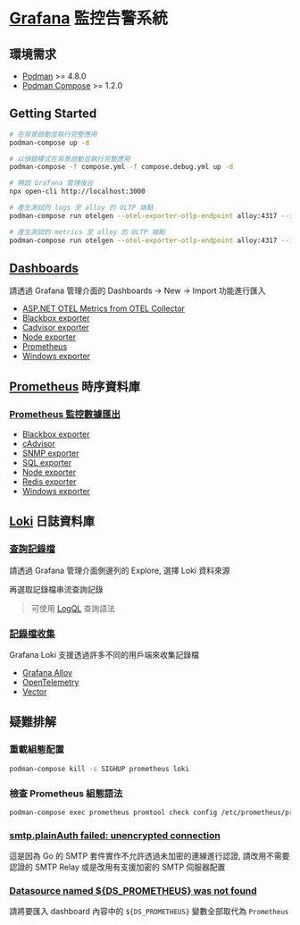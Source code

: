 # [Grafana](https://grafana.com/) 監控告警系統

## 環境需求

- [Podman](https://podman.io/) >= 4.8.0
- [Podman Compose](https://github.com/containers/podman-compose) >= 1.2.0

## Getting Started

```sh
# 在背景啟動並執行完整應用
podman-compose up -d

# 以偵錯模式在背景啟動並執行完整應用
podman-compose -f compose.yml -f compose.debug.yml up -d

# 開啟 Grafana 管理後台
npx open-cli http://localhost:3000

# 產生測試的 logs 至 alloy 的 OLTP 端點
podman-compose run otelgen --otel-exporter-otlp-endpoint alloy:4317 --insecure logs multi

# 產生測試的 metrics 至 alloy 的 OLTP 端點
podman-compose run otelgen --otel-exporter-otlp-endpoint alloy:4317 --insecure metrics sum
```

## [Dashboards](https://grafana.com/grafana/dashboards)

請透過 Grafana 管理介面的 Dashboards -> New -> Import 功能進行匯入

- [ASP.NET OTEL Metrics from OTEL Collector](https://grafana.com/grafana/dashboards/19896-asp-net-otel-metrics-from-otel-collector/)
- [Blackbox exporter](https://grafana.com/grafana/dashboards/11529-blackbox-exporter-quick-overview/)
- [Cadvisor exporter](https://grafana.com/grafana/dashboards/14282-cadvisor-exporter/)
- [Node exporter](https://grafana.com/grafana/dashboards/10180-kds-linux-hosts/)
- [Prometheus](https://grafana.com/grafana/dashboards/12054-prometheus-benchmark-2-17-x/)
- [Windows exporter](https://grafana.com/grafana/dashboards/6593-windows-node/)

## [Prometheus](https://prometheus.io/) 時序資料庫

### [Prometheus 監控數據匯出](https://prometheus.io/docs/instrumenting/exporters/)

- [Blackbox exporter](https://github.com/prometheus/blackbox_exporter)
- [cAdvisor](https://github.com/google/cadvisor)
- [SNMP exporter](https://github.com/prometheus/snmp_exporter)
- [SQL exporter](https://github.com/burningalchemist/sql_exporter)
- [Node exporter](https://github.com/prometheus/node_exporter)
- [Redis exporter](https://github.com/oliver006/redis_exporter)
- [Windows exporter](https://github.com/prometheus-community/windows_exporter)

## [Loki](https://github.com/grafana/loki) 日誌資料庫

### [查詢記錄檔](https://grafana.com/docs/loki/latest/getting-started/grafana/)

請透過 Grafana 管理介面側邊列的 Explore, 選擇 Loki 資料來源

再選取記錄檔串流查詢記錄

> 可使用 [LogQL](https://grafana.com/docs/loki/latest/logql/) 查詢語法

### [記錄檔收集](https://grafana.com/docs/loki/latest/send-data/)

Grafana Loki 支援透過許多不同的用戶端來收集記錄檔

- [Grafana Alloy](https://grafana.com/docs/loki/latest/send-data/alloy/)
- [OpenTelemetry](https://grafana.com/docs/loki/latest/send-data/otel/)
- [Vector](https://vector.dev/docs/reference/configuration/sinks/loki/)

## 疑難排解

### 重載組態配置

```sh
podman-compose kill -s SIGHUP prometheus loki
```

### 檢查 Prometheus 組態語法

```sh
podman-compose exec prometheus promtool check config /etc/prometheus/prometheus.yml
```

### [smtp.plainAuth failed: unencrypted connection](https://github.com/prometheus/alertmanager/issues/1358)

這是因為 Go 的 SMTP 套件實作不允許透過未加密的連線進行認證, 請改用不需要認證的 SMTP Relay 或是改用有支援加密的 SMTP 伺服器配置

### [Datasource named ${DS_PROMETHEUS} was not found](https://community.grafana.com/t/grafana-as-code-provisioned-dashboard-do-not-recognize-datasource/83694)

請將要匯入 dashboard 內容中的 `${DS_PROMETHEUS}` 變數全部取代為 `Prometheus`
